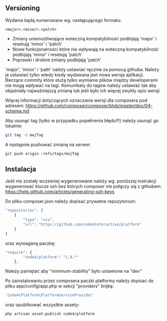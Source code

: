 Versioning
----------

Wydania będą numerowane wg. następującego formatu:

`<major>.<minor>.<patch>`

* Zmiany uniemożliwiające wsteczną kompatybilność podbijają 'major' i resetują 'minor' i 'patch'
* Nowe funkcjonalności które nie wpływają na wsteczną kompatybilność podbijają 'minor' i resetują 'patch'
* Poprawki i drobne zmiany podbijają 'patch'

'major', 'minor' i 'path' należy ustawiać ręcznie za pomocą githuba.
Należy je ustawiać tylko wtedy kiedy wydawana jest nowa wersja aplikacji. Bierzące commity które służą tylko wymianie plików między developerami nie mogą wpływać na tagi.
Komunikaty do tagów należy ustawiać tak aby objaśniały najważniejszą zmianę lub jeśli było ich więcej zwykły opis wersji

Więcej informacji dotyczących oznaczania wersji dla composera pod adresem:
https://github.com/composer/composer/blob/master/doc/04-schema.md

Aby usunąć tag (tylko w przypadku popełnienia błędu!!!) należy usunąć go lokalnie:

```bash
git tag -d mojTag
```

A następnie pushować zmianę na serwer:

```bash
git push origin :refs/tags/mojTag
```


Instalacja
----------

Jeśli nie zostały wcześniej wygenerowane należy wg. poniższej instrukcji wygenerować klucze ssh bez których composer nie połączy się z githubem.
https://help.github.com/articles/generating-ssh-keys

Do pliku composer.json należy dopisać prywatne repozytorium:

```javascript
"repositories": [
    {
        "type": "vcs",
        "url": "https://github.com/code4interactive/platform"
    }
]
```

oraz wymaganą paczkę:

```javascript
"require": {
		"code4/platform": "1.0.*"
	},
```

Należy pamiętać aby "minimum-stability" było ustawione na "dev"

Po zainstalowaniu przez composera paczki platformy należy dopisać do pliku app/config/app.php w sekcji "providers" linijkę:

```php
'Code4\Platform\PlatformServiceProvider'
```

oraz opublikować wszystkie assety:

```bash
php artisan asset:publish code4/platform
```